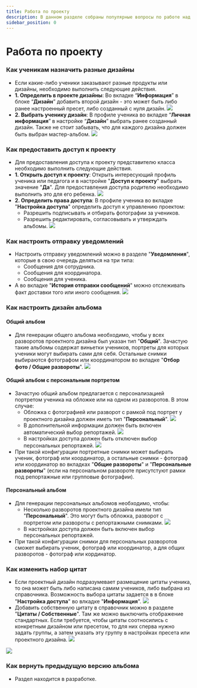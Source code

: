 ```yaml
---
title: Работа по проекту
description: В данном разделе собраны популярные вопросы по работе над проектом
sidebar_position: 0
---
```


# Работа по проекту

### Как ученикам назначить разные дизайны
* Если какие-либо ученики заказывают разные продукты или дизайны, необходимо выполнить следующие действия.
* __1. Определить в проекте дизайны__: Во вкладке “__Информация__” в блоке “__Дизайн__” добавить второй дизайн - это может быть либо ранее настроенный пресет, либо созданный с нуля дизайн.
    ![](../_media/general/add-design.png)
* __2. Выбрать ученику дизайн__: В профиле ученика во вкладке “__Личная информация__” в настройке “__Дизайн__” выбрать ранее созданный дизайн. Также не стоит забывать, что для каждого дизайна должен быть выбран мастер-альбом.
    ![](../_media/general/add-design-for-student.png)

### Как предоставить доступ к проекту
* Для предоставления доступа к проекту представителю класса необходимо выполнить следующие действия.
* __1. Открыть доступ к проекту__: Открыть интересующий профиль ученика или педагога и в настройке "__Доступ к проекту__" выбрать значение "__Да__". Для предоставления доступа родителю необходимо выполнить это для его ребенка.
    ![](../_media/general/project-access.png)
* __2. Определить права доступа__: В профиле ученика во вкладке "__Настройка доступа__" определить доступ к управлению проектом:
    + Разрешить подписывать и отбирать фотографии за учеников.
    + Разрешить редактировать, согласовывать и утверждать альбомы.
    ![](../_media/general/access-settings.png)
### Как настроить отправку уведомлений
* Настроить отправку уведомлений можно в разделе "__Уведомления__", которые в свою очередь деляться на три типа:
    + Сообщения для сотрудника.
    + Сообщения для координатора.
    + Сообщения для ученика.
* А во вкладке "__История отправки сообщений__" можно отслеживать факт доставки того или иного сообщения.
    ![](../_media/general/notificationss.png)

### Как настроить дизайн альбома
#### Общий альбом
* Для генерации общего альбома необходимо, чтобы у всех разворотов проектного дизайна был указан тип "__Общий__". Зачастую такие альбомы содержат виньетки учеников, портреты для которых ученики могут выбирать сами для себя. Остальные снимки выбираются фотографом или координатором во вкладке "__Отбор фото / Общие развороты__".
    ![](../_media/general/general-design.png)

#### Общий альбом с персональным портретом
* Зачастую общий альбом предлагается с персонализацией портретом ученика на обложке или на одном из разворотов. В этом случае:
    + Обложка с фотографией или разворот с рамкой под портрет у проектного дизайна должен иметь тип "__Персональный__".
![](../_media/general/personal-design.png)
    + В дополнительной информации должен быть включен автоматический выбор репортажей.
![](../_media/general/selection-of-personal-reports.png)
    + В настройках доступа должен быть отключен выбор персональных репортажей. 
![](../_media/general/personal-selection-of-personal-reports.png)
* При такой конфигурации портретные снимки может выбирать ученик, фотограф или координатор, а остальные снимки - фотограф или координатор во вкладках "__Общие развороты__" и "__Персональные развороты__" (если на персональном развороте присутстуют рамки под репортажные или групповые фотографии).

#### Персональный альбом
* Для генерации персональных альбомов необходимо, чтобы:
    + Несколько разворотов проектного дизайна имели тип "__Персональный__". Это могут быть обложка, разворот с портретом или развороты с репортажными снимками.
![](../_media/general/full-personal-design.png)
    + В настройках доступа должен быть включен выбор персональных репортажей. 
* При такой конфигурации снимки для персональных разворотов сможет выбирать ученик, фотограф или координатор, а для общих разворотов - фотограф или кординатор.


### Как изменить набор цитат
* Если проектный дизайн подразумевает размещение цитаты ученика, то она может быть либо написана самим учеников, либо выбрана из справочника. Возможность выбора цитаты задается в в блоке "__Настройка доступа__" во влкадке "__Информация__".
![](../_media/general/selection-of-personal-reports.png)
* Добавить собственную цитату в справочник можно в разделе "__Цитаты / Собственные__". Там же можно выключить отображение стандартных. Если требуется, чтобы цитаты соотносились с конкретным дизайном или пресетом, то для них сперва нужно задать группы, а затем указать эту группу в настройках пресета или проектного дизайна.
![](../_media/general/personal-note.png)

![](../_media/general/note.png)

### Как вернуть предыдущую версию альбома
* Раздел находится в разработке.
